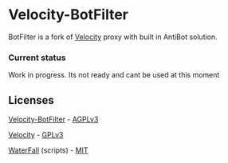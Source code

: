 # Velocity-BotFilter

BotFilter is a fork of [Velocity](https://github.com/VelocityPowered/Velocity/) proxy with built in AntiBot solution.

### Current status
Work in progress. Its not ready and cant be used at this moment

## Licenses
[Velocity-BotFilter](https://github.com/BotFilter/Velocity-BotFilter) - [AGPLv3](https://github.com/BotFilter/Velocity-BotFilter/blob/main/LICENSE)

[Velocity](https://github.com/VelocityPowered/Velocity) - [GPLv3](https://github.com/VelocityPowered/Velocity/blob/dev/1.1.0/LICENSE)

[WaterFall](https://github.com/PaperMC/Waterfall) (scripts) - [MIT](https://github.com/PaperMC/Waterfall/blob/master/LICENSE.txt)
